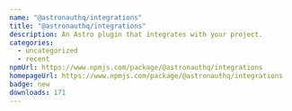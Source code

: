 ```yaml
---
name: "@astronauthq/integrations"
title: "@astronauthq/integrations"
description: An Astro plugin that integrates with your project.
categories:
  - uncategorized
  - recent
npmUrl: https://www.npmjs.com/package/@astronauthq/integrations
homepageUrl: https://www.npmjs.com/package/@astronauthq/integrations
badge: new
downloads: 171
---
```

